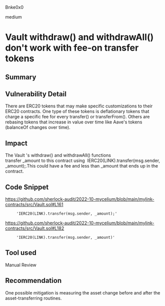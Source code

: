Bnke0x0

medium

# Vault withdraw() and withdrawAll() don't work with fee-on transfer tokens

## Summary

## Vulnerability Detail
There are ERC20 tokens that may make specific customizations to their ERC20 contracts. One type of these tokens is deflationary tokens that charge a specific fee for every transfer() or transferFrom(). Others are rebasing tokens that increase in value over time like Aave's tokens (balanceOf changes over time).

## Impact
The Vault 's withdraw() and withdrawAll() functions transfer _amount to this contract using  IERC20(LINK).transfer(msg.sender, _amount);.This could have a fee and less than _amount that ends up in the contract. 

## Code Snippet
https://github.com/sherlock-audit/2022-10-mycelium/blob/main/mylink-contracts/src/Vault.sol#L161

         'IERC20(LINK).transfer(msg.sender, _amount);'

https://github.com/sherlock-audit/2022-10-mycelium/blob/main/mylink-contracts/src/Vault.sol#L182

         'IERC20(LINK).transfer(msg.sender, _amount)'

## Tool used

Manual Review

## Recommendation
One possible mitigation is measuring the asset change before and after the asset-transferring routines.